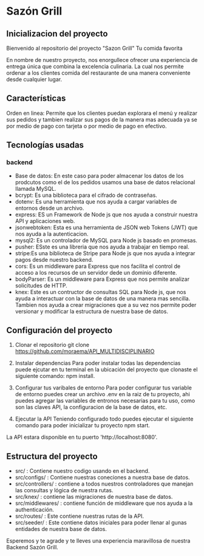 # Sazón Grill


## Inicializacion del  proyecto
Bienvenido al repositorio del proyecto "Sazon Grill" Tu comida favorita

En nombre de nuestro proyecto, nos enorgullece ofrecer una experiencia de entrega única que combina la excelencia culinaria.
La cual nos permite ordenar a los clientes comida del restaurante  de una manera conveniente desde cualquier lugar.

## Características
Orden en linea: Permite que los clientes puedan explorara el menú y realizar sus pedidos y tambien realizar sus pagos de la manera mas adecuada ya se por medio de pago con tarjeta o por medio de pago en efectivo.

## Tecnologías usadas 

### backend

- Base de datos: En este caso para poder almacenar los datos de los prodcutos como el de los pedidos  usamos una base de datos relacional llamada MySQL.
- bcrypt: Es una biblioteca para el cifrado de contraseñas.
- dotenv: Es una herramienta que nos ayuda a cargar variables de entornos desde un archivo.
- express: ES un Framework de Node js que nos ayuda a construir nuestra API y aplicaciones web.
- jsonwebtoken: Esta es una herramienta de JSON web Tokens (JWT) que nos ayuda a la autenticacion.
- mysql2: Es un controlador de MySQL para Node js basado en promesas.
- pusher: ESste es una libreria que nos ayuda a trabajar en tiempo real.
- stripe:Es una biblioteca de Stripe para Node js que nos ayuda a integrar pagos desde nuestro backend.
- cors: Es  un middleware para Express que nos facilita el control de acceso a los recursos de un servidor dede un dominio diferente.
- bodyParser: Es un middleware para Express que nos permite analizar solicitudes de HTTP.
- knex: Este es un contructor de consultas SQL para Node js, que nos ayuda a interactuar con la base de datos de una manera mas sencilla. Tambien nos ayuda a crear migraciones que a su vez nos permite poder versionar y modificar la estructura  de nuestra base de datos.

## Configuración del proyecto

1. Clonar el repositorio
   git clone https://github.com/moraema/API_MULTIDISCIPLINARIO

2. Instalar dependencias 
  Para poder instalar todas las dependencias puede ejcutar en tu terminal en la ubicación del proyecto que clonaste el siguiente comando: npm install.

3. Configurar tus varibales de entorno
    Para poder configurar tus variable de entorno puedes crear un archivo .env en la raiz de tu proyecto, ahi puedes agregar las variables de entronos necesarias para tu uso, como son las claves API, la configuracion de la base de datos, etc.

4. Ejecutar la API
   Teniendo configurado todo puedes ejecutar el siguiente comando para poder inicializar tu proyecto npm start.

 La API estara disponible en tu puerto   'http://localhost:8080'.

## Estructura del proyecto
- src/ : Contiene nuestro codigo usando en el backend.
- src/configs/ : Contiene nuestras coneciones a nuestra base de datos.
- src/controllers/ : contiene a todos nuestros controladores que manejan las consultas y lógica de nuestra rutas.
- src/knex/ : contiene las migraciones de nuestra base de datos.
- src/middlewares/ : contiene función de middleware que nos ayuda a la authenticación.
- src/routes/ : Este contiene nuestras rutas de la API.
- src/seeder/ : Este contiene datos iniciales para poder llenar al gunas entidades de nuestra base de datos.


Esperemos y te agrade y te lleves una experiencia maravillosa de nuestra Backend Sazón Grill.



